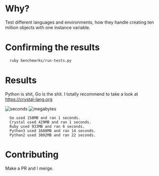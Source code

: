 # Why?

Test different languages and environments, how they handle creating ten million objects with one instance variable.


# Confirming the results

```bash
  ruby benchmarks/run-tests.py
```


# Results

Python is shit, Go is the shit. I totally recommend to take a look at https://crystal-lang.org

![seconds](https://github.com/mxrguspxrt/TenMillionObjects/raw/master/charts/seconds.png "Seconds")
![megabytes](https://github.com/mxrguspxrt/TenMillionObjects/raw/master/charts/mb.png "Megabytes")


```
  Go used 158MB and ran 1 seconds.
  Crystal used 429MB and ran 1 seconds.
  Ruby used 933MB and ran 6 seconds.
  Python3 used 1688MB and ran 14 seconds.
  Python2 used 3802MB and ran 22 seconds.
```


# Contributing

Make a PR and I merge.
